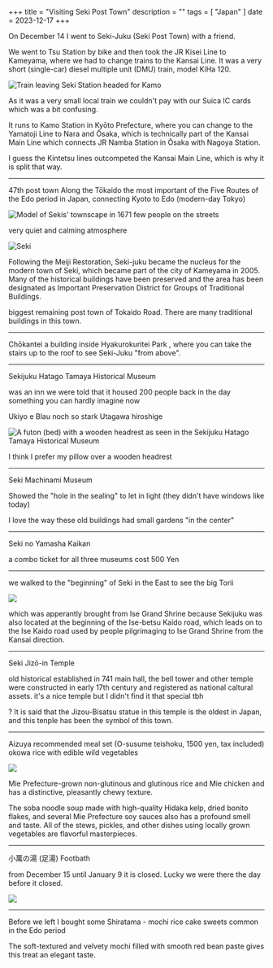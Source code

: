 +++
title = "Visiting Seki Post Town"
description = ""
tags = [
  "Japan"
]
date = 2023-12-17
+++


On December 14 I went to Seki-Juku (Seki Post Town) with a friend.

We went to Tsu Station by bike and then took the JR Kisei Line to Kameyama, where we had to change trains to the Kansai Line.
It was a very short (single-car) diesel multiple unit (DMU) train, model KiHa 120.

![Train leaving Seki Station headed for Kamo](XLE40985.jpg)

As it was a very small local train we couldn't pay with our Suica IC cards which was a bit confusing.

It runs to Kamo Station in Kyōto Prefecture, where you can change to the Yamatoji Line to Nara and Ōsaka, which is technically part of the Kansai Main Line which connects JR Namba Station in Ōsaka with Nagoya Station.

I guess the Kintetsu lines outcompeted the Kansai Main Line, which is why it is split that way.

---

47th post town
Along the Tōkaido
the most important of the Five Routes of the Edo period in Japan, connecting Kyoto to Edo (modern-day Tokyo)

![Model of Sekis' townscape in 1671](XLE45312-cropped.jpg)
few people on the streets

very quiet and calming atmosphere

![Seki](XLE42401.jpg)

Following the Meiji Restoration, Seki-juku became the nucleus for the modern town of Seki, which became part of the city of Kameyama in 2005. Many of the historical buildings have been preserved and the area has been designated as Important Preservation District for Groups of Traditional Buildings.

biggest remaining post town of Tokaido Road. There are many traditional buildings in this town.

---

Chōkantei
a building
inside Hyakurokuritei Park
, where you can take the stairs up to the roof to see Seki-Juku "from above".

---

Sekijuku Hatago Tamaya Historical Museum

was an inn
we were told that it housed 200 people back in the day
something you can hardly imagine now

Ukiyo e
Blau noch so stark
Utagawa hiroshige

![A futon (bed) with a wooden headrest as seen in the Sekijuku Hatago Tamaya Historical Museum](XLE43868.jpg)

I think I prefer my pillow over a wooden headrest

---

Seki Machinami Museum

Showed
the "hole in the sealing" to let in light (they didn't have windows like today)


I love the way these old buildings had small gardens "in the center"

---

Seki no Yamasha Kaikan

a combo ticket for all three museums cost 500 Yen

---

we walked to the "beginning" of Seki in the East to see the big Torii

![](XLE49448.jpg)

which was apperantly brought from Ise Grand Shrine
because
Sekijuku was also located at the beginning of the Ise-betsu Kaido road, which leads on to the Ise Kaido road used by people pilgrimaging to Ise Grand Shrine from the Kansai direction.

---

Seki Jizō-in Temple

old historical
established in 741
main hall, the bell tower and other temple were constructed in early 17th century and registered as national caltural assets.
it's a nice temple but I didn't find it that special tbh

? It is said that the Jizou-Bisatsu statue in this temple is the oldest in Japan, and this tenple has been the symbol of this town.

---
Aizuya
recommended meal set (O-susume teishoku, 1500 yen, tax included)
okowa rice with edible wild vegetables

![](XLE52052.jpg)

Mie Prefecture-grown non-glutinous and glutinous rice and Mie chicken and has a distinctive, pleasantly chewy texture.


The soba noodle soup made with high-quality Hidaka kelp, dried bonito flakes, and several Mie Prefecture soy sauces also has a profound smell and taste. All of the stews, pickles, and other dishes using locally grown vegetables are flavorful masterpieces.

---

小萬の湯 (足湯) Footbath

from December 15 until January 9 it is closed. Lucky we were there the day before it closed.

![](XLE55406-cropped.jpg)

---

Before we left I bought some Shiratama - mochi rice cake sweets common in the Edo period


The soft-textured and velvety mochi filled with smooth red bean paste gives this treat an elegant taste.
